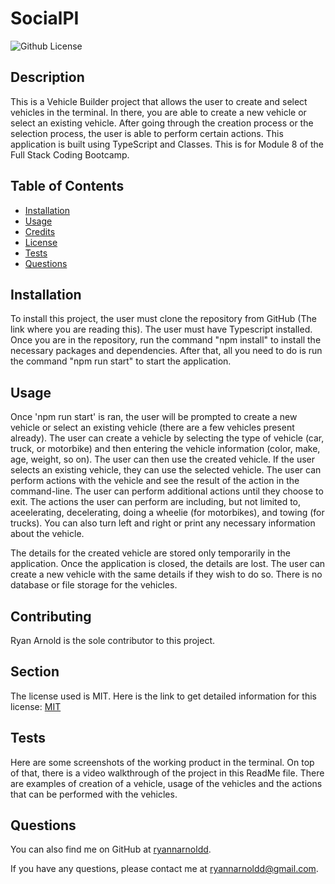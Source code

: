 # SocialPI 
![Github License](https://img.shields.io/badge/license-MIT-green)

## Description

This is a Vehicle Builder project that allows the user to create and select vehicles in the terminal. In there, you are able to create a new vehicle or select an existing vehicle. After going through the creation process or the selection process, the user is able to perform certain actions. This application is built using TypeScript and Classes. This is for Module 8 of the Full Stack Coding Bootcamp.

## Table of Contents

- [Installation](#installation)
- [Usage](#usage)
- [Credits](#credits)
- [License](#license)
- [Tests](#tests)
- [Questions](#questions)

## Installation

To install this project, the user must clone the repository from GitHub (The link where you are reading this). The user must have Typescript installed. Once you are in the repository, run the command "npm install" to install the necessary packages and dependencies. After that, all you need to do is run the command "npm run start" to start the application.

## Usage

Once 'npm run start' is ran, the user will be prompted to create a new vehicle or select an existing vehicle (there are a few vehicles present already). The user can create a vehicle by selecting the type of vehicle (car, truck, or motorbike) and then entering the vehicle information (color, make, age, weight, so on). The user can then use the created vehicle. If the user selects an existing vehicle, they can use the selected vehicle. The user can perform actions with the vehicle and see the result of the action in the command-line. The user can perform additional actions until they choose to exit. The actions the user can perform are including, but not limited to, aceelerating, decelerating, doing a wheelie (for motorbikes), and towing (for trucks). You can also turn left and right or print any necessary information about the vehicle.

The details for the created vehicle are stored only temporarily in the application. Once the application is closed, the details are lost. The user can create a new vehicle with the same details if they wish to do so. There is no database or file storage for the vehicles.

## Contributing

Ryan Arnold is the sole contributor to this project.

## Section

The license used is MIT. Here is the link to get detailed information for this license: [MIT](https://mit-license.org/)

## Tests

Here are some screenshots of the working product in the terminal. On top of that, there is a video walkthrough of the project in this ReadMe file. There are examples of creation of a vehicle, usage of the vehicles and the actions that can be performed with the vehicles. 

## Questions

You can also find me on GitHub at [ryannarnoldd](https://www.github.com/ryannarnoldd).

If you have any questions, please contact me at [ryannarnoldd@gmail.com](mailto:ryannarnoldd@gmail.com).